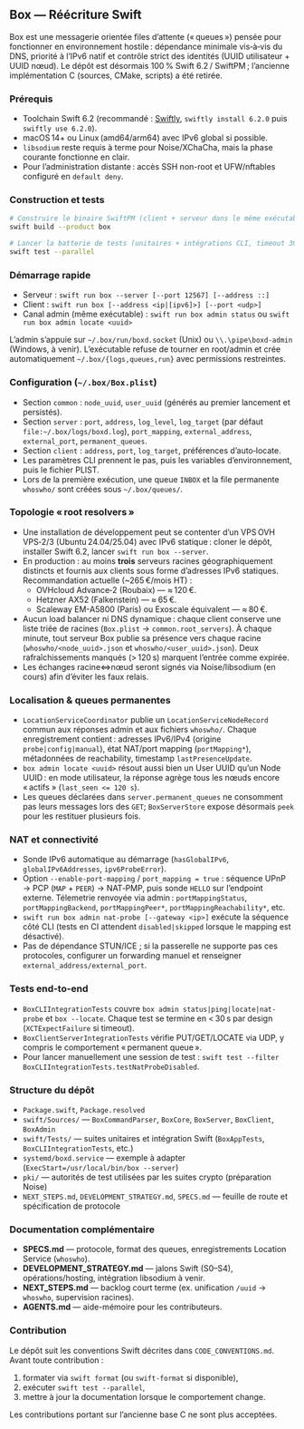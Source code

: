 ## Box — Réécriture Swift

Box est une messagerie orientée files d’attente (« queues ») pensée pour fonctionner en environnement hostile : dépendance minimale vis‑à‑vis du DNS, priorité à l’IPv6 natif et contrôle strict des identités (UUID utilisateur + UUID nœud). Le dépôt est désormais 100 % Swift 6.2 / SwiftPM ; l’ancienne implémentation C (sources, CMake, scripts) a été retirée.

### Prérequis
- Toolchain Swift 6.2 (recommandé : [Swiftly](https://www.swift.org/install/linux/#swiftly), `swiftly install 6.2.0` puis `swiftly use 6.2.0`).
- macOS 14+ ou Linux (amd64/arm64) avec IPv6 global si possible.
- `libsodium` reste requis à terme pour Noise/XChaCha, mais la phase courante fonctionne en clair.
- Pour l’administration distante : accès SSH non-root et UFW/nftables configuré en `default deny`.

### Construction et tests
```bash
# Construire le binaire SwiftPM (client + serveur dans le même exécutable)
swift build --product box

# Lancer la batterie de tests (unitaires + intégrations CLI, timeout 30 s par scénario)
swift test --parallel
```

### Démarrage rapide
- Serveur : `swift run box --server [--port 12567] [--address ::]`
- Client : `swift run box [--address <ip|[ipv6]>] [--port <udp>]`
- Canal admin (même exécutable) : `swift run box admin status` ou `swift run box admin locate <uuid>`

L’admin s’appuie sur `~/.box/run/boxd.socket` (Unix) ou `\\.\pipe\boxd-admin` (Windows, à venir). L’exécutable refuse de tourner en root/admin et crée automatiquement `~/.box/{logs,queues,run}` avec permissions restreintes.

### Configuration (`~/.box/Box.plist`)
- Section `common` : `node_uuid`, `user_uuid` (générés au premier lancement et persistés).
- Section `server` : `port`, `address`, `log_level`, `log_target` (par défaut `file:~/.box/logs/boxd.log`), `port_mapping`, `external_address`, `external_port`, `permanent_queues`.
- Section `client` : `address`, `port`, `log_target`, préférences d’auto‑locate.
- Les paramètres CLI prennent le pas, puis les variables d’environnement, puis le fichier PLIST.
- Lors de la première exécution, une queue `INBOX` et la file permanente `whoswho/` sont créées sous `~/.box/queues/`.

### Topologie « root resolvers »
- Une installation de développement peut se contenter d’un VPS OVH VPS‑2/3 (Ubuntu 24.04/25.04) avec IPv6 statique : cloner le dépôt, installer Swift 6.2, lancer `swift run box --server`.
- En production : au moins **trois** serveurs racines géographiquement distincts et fournis aux clients sous forme d’adresses IPv6 statiques. Recommandation actuelle (~265 €/mois HT) :
  - OVHcloud Advance‑2 (Roubaix) — ≈ 120 €.
  - Hetzner AX52 (Falkenstein) — ≈ 65 €.
  - Scaleway EM-A5800 (Paris) ou Exoscale équivalent — ≈ 80 €.
- Aucun load balancer ni DNS dynamique : chaque client conserve une liste triée de racines (`Box.plist` → `common.root_servers`). À chaque minute, tout serveur Box publie sa présence vers chaque racine (`whoswho/<node_uuid>.json` et `whoswho/<user_uuid>.json`). Deux rafraîchissements manqués (> 120 s) marquent l’entrée comme expirée.
- Les échanges racine⇔nœud seront signés via Noise/libsodium (en cours) afin d’éviter les faux relais.

### Localisation & queues permanentes
- `LocationServiceCoordinator` publie un `LocationServiceNodeRecord` commun aux réponses admin et aux fichiers `whoswho/`. Chaque enregistrement contient : adresses IPv6/IPv4 (origine `probe|config|manual`), état NAT/port mapping (`portMapping*`), métadonnées de reachability, timestamp `lastPresenceUpdate`.
- `box admin locate <uuid>` résout aussi bien un User UUID qu’un Node UUID : en mode utilisateur, la réponse agrège tous les nœuds encore « actifs » (`last_seen <= 120 s`).
- Les queues déclarées dans `server.permanent_queues` ne consomment pas leurs messages lors des `GET`; `BoxServerStore` expose désormais `peek` pour les restituer plusieurs fois.

### NAT et connectivité
- Sonde IPv6 automatique au démarrage (`hasGlobalIPv6`, `globalIPv6Addresses`, `ipv6ProbeError`).
- Option `--enable-port-mapping` / `port_mapping = true` : séquence UPnP → PCP (`MAP` + `PEER`) → NAT‑PMP, puis sonde `HELLO` sur l’endpoint externe. Télemetrie renvoyée via admin : `portMappingStatus`, `portMappingBackend`, `portMappingPeer*`, `portMappingReachability*`, etc.
- `swift run box admin nat-probe [--gateway <ip>]` exécute la séquence côté CLI (tests en CI attendent `disabled|skipped` lorsque le mapping est désactivé).
- Pas de dépendance STUN/ICE ; si la passerelle ne supporte pas ces protocoles, configurer un forwarding manuel et renseigner `external_address/external_port`.

### Tests end-to-end
- `BoxCLIIntegrationTests` couvre `box admin status|ping|locate|nat-probe` et `box --locate`. Chaque test se termine en < 30 s par design (`XCTExpectFailure` si timeout).
- `BoxClientServerIntegrationTests` vérifie PUT/GET/LOCATE via UDP, y compris le comportement « permanent queue ».
- Pour lancer manuellement une session de test : `swift test --filter BoxCLIIntegrationTests.testNatProbeDisabled`.

### Structure du dépôt
- `Package.swift`, `Package.resolved`
- `swift/Sources/` — `BoxCommandParser`, `BoxCore`, `BoxServer`, `BoxClient`, `BoxAdmin`
- `swift/Tests/` — suites unitaires et intégration Swift (`BoxAppTests`, `BoxCLIIntegrationTests`, etc.)
- `systemd/boxd.service` — exemple à adapter (`ExecStart=/usr/local/bin/box --server`)
- `pki/` — autorités de test utilisées par les suites crypto (préparation Noise)
- `NEXT_STEPS.md`, `DEVELOPMENT_STRATEGY.md`, `SPECS.md` — feuille de route et spécification de protocole

### Documentation complémentaire
- **SPECS.md** — protocole, format des queues, enregistrements Location Service (`whoswho`).
- **DEVELOPMENT_STRATEGY.md** — jalons Swift (S0–S4), opérations/hosting, intégration libsodium à venir.
- **NEXT_STEPS.md** — backlog court terme (ex. unification `/uuid` → `whoswho`, supervision racines).
- **AGENTS.md** — aide-mémoire pour les contributeurs.

### Contribution
Le dépôt suit les conventions Swift décrites dans `CODE_CONVENTIONS.md`. Avant toute contribution :
1. formater via `swift format` (ou `swift-format` si disponible),
2. exécuter `swift test --parallel`,
3. mettre à jour la documentation lorsque le comportement change.

Les contributions portant sur l’ancienne base C ne sont plus acceptées.
